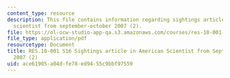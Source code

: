 ```yaml
---
content_type: resource
description: This file contains information regarding sightings article in american
  scientist from september-october 2007 (2).
file: https://ol-ocw-studio-app-qa.s3.amazonaws.com/courses/res-10-001-making-science-and-engineering-pictures-a-practical-guide-to-presenting-your-work-spring-2016/ace61905a04dfe78ed9455c9bbf97559_MITRES_10_001S16_SepOct07_2.pdf
file_type: application/pdf
resourcetype: Document
title: RES.10-001 S16 Sightings article in American Scientist from September-October
  2007 (2)
uid: ace61905-a04d-fe78-ed94-55c9bbf97559
---
```

